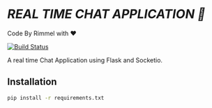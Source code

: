 # _REAL TIME CHAT APPLICATION 🚀_
Code By Rimmel with ❤

[![Build Status](https://travis-ci.org/joemccann/dillinger.svg?branch=master)]()

A real time Chat Application using Flask and Socketio.

## Installation
```bash
pip install -r requirements.txt
```
